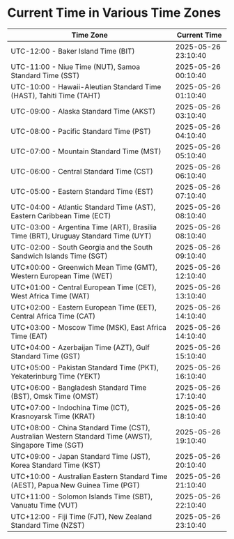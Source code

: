 # Current Time in Various Time Zones

| Time Zone | Current Time |
|-----------|--------------|
| UTC-12:00 - Baker Island Time (BIT) | 2025-05-26 23:10:40 |
| UTC-11:00 - Niue Time (NUT), Samoa Standard Time (SST) | 2025-05-26 00:10:40 |
| UTC-10:00 - Hawaii-Aleutian Standard Time (HAST), Tahiti Time (TAHT) | 2025-05-26 01:10:40 |
| UTC-09:00 - Alaska Standard Time (AKST) | 2025-05-26 03:10:40 |
| UTC-08:00 - Pacific Standard Time (PST) | 2025-05-26 04:10:40 |
| UTC-07:00 - Mountain Standard Time (MST) | 2025-05-26 05:10:40 |
| UTC-06:00 - Central Standard Time (CST) | 2025-05-26 06:10:40 |
| UTC-05:00 - Eastern Standard Time (EST) | 2025-05-26 07:10:40 |
| UTC-04:00 - Atlantic Standard Time (AST), Eastern Caribbean Time (ECT) | 2025-05-26 08:10:40 |
| UTC-03:00 - Argentina Time (ART), Brasília Time (BRT), Uruguay Standard Time (UYT) | 2025-05-26 08:10:40 |
| UTC-02:00 - South Georgia and the South Sandwich Islands Time (SGT) | 2025-05-26 09:10:40 |
| UTC±00:00 - Greenwich Mean Time (GMT), Western European Time (WET) | 2025-05-26 12:10:40 |
| UTC+01:00 - Central European Time (CET), West Africa Time (WAT) | 2025-05-26 13:10:40 |
| UTC+02:00 - Eastern European Time (EET), Central Africa Time (CAT) | 2025-05-26 14:10:40 |
| UTC+03:00 - Moscow Time (MSK), East Africa Time (EAT) | 2025-05-26 14:10:40 |
| UTC+04:00 - Azerbaijan Time (AZT), Gulf Standard Time (GST) | 2025-05-26 15:10:40 |
| UTC+05:00 - Pakistan Standard Time (PKT), Yekaterinburg Time (YEKT) | 2025-05-26 16:10:40 |
| UTC+06:00 - Bangladesh Standard Time (BST), Omsk Time (OMST) | 2025-05-26 17:10:40 |
| UTC+07:00 - Indochina Time (ICT), Krasnoyarsk Time (KRAT) | 2025-05-26 18:10:40 |
| UTC+08:00 - China Standard Time (CST), Australian Western Standard Time (AWST), Singapore Time (SGT) | 2025-05-26 19:10:40 |
| UTC+09:00 - Japan Standard Time (JST), Korea Standard Time (KST) | 2025-05-26 20:10:40 |
| UTC+10:00 - Australian Eastern Standard Time (AEST), Papua New Guinea Time (PGT) | 2025-05-26 21:10:40 |
| UTC+11:00 - Solomon Islands Time (SBT), Vanuatu Time (VUT) | 2025-05-26 22:10:40 |
| UTC+12:00 - Fiji Time (FJT), New Zealand Standard Time (NZST) | 2025-05-26 23:10:40 |
